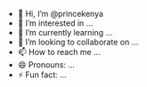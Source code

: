 - 👋 Hi, I’m @princekenya
- 👀 I’m interested in ...
- 🌱 I’m currently learning ...
- 💞️ I’m looking to collaborate on ...
- 📫 How to reach me ...
- 😄 Pronouns: ...
- ⚡ Fun fact: ...

<!---
princekenya/princekenya is a ✨ special ✨ repository because its `README.md` (this file) appears on your GitHub profile.
You can click the Preview link to take a look at your changes.
--->
